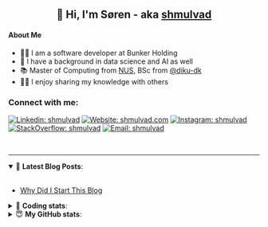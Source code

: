 <h2 align="center">
	👋 Hi, I'm Søren - aka <a href="https://shmulvad.com">shmulvad</a>
</h2>

#### About Me
- 👨‍💻 I am a software developer at Bunker Holding
- 🤖 I have a background in data science and AI as well
- 📚 Master of Computing from [NUS], BSc from [@diku-dk]
- 👨‍🏫 I enjoy sharing my knowledge with others

### Connect with me:

[![Linkedin: shmulvad](https://img.shields.io/badge/shmulvad-blue?style=flat&logo=Linkedin&logoColor=white)][linkedin]
[![Website: shmulvad.com](https://img.shields.io/badge/shmulvad.com-47CCCC?&style=flat&logo=Google-Chrome&logoColor=white)][website]
[![Instagram: shmulvad](https://img.shields.io/badge/-@shmulvad-purple?style=flat&logo=Instagram&logoColor=white)][instagram]
[![StackOverflow: shmulvad](https://img.shields.io/badge/shmulvad-FE7A16?style=flat&logo=stack-overflow&logoColor=white)][stackOverflow]
[![Email: shmulvad](https://img.shields.io/badge/shmulvad-D14836?style=flat&logo=gmail&logoColor=white)][mail]

<br />

---

<details open>
 <summary>📕 <b>Latest Blog Posts</b>: </summary>

<br>

<!-- BLOG-POST-LIST:START -->
- [Why Did I Start This Blog](https://shmulvad.com/blog/why-did-start-this-blog)
<!-- BLOG-POST-LIST:END -->

</details>

<!-- --- -->

<details>
 <summary>🤖 <b>Coding stats</b>: </summary>

<br>

NOTE: Doesn't track coding at work.

<!--START_SECTION:waka-->
![Code Time](http://img.shields.io/badge/Code%20Time-3%2C140%20hrs%2046%20mins-blue)

**I'm an Early 🐤** 

```text
🌞 Morning                2005 commits        ███████░░░░░░░░░░░░░░░░░░   26.80 % 
🌆 Daytime                2813 commits        █████████░░░░░░░░░░░░░░░░   37.61 % 
🌃 Evening                1914 commits        ██████░░░░░░░░░░░░░░░░░░░   25.59 % 
🌙 Night                  748 commits         ██░░░░░░░░░░░░░░░░░░░░░░░   10.00 % 
```


📊 **This Week I Spent My Time On** 

```text
💬 Programming Languages: 
Other                    3 hrs 8 mins        █████████████░░░░░░░░░░░░   53.15 % 
JSON                     51 mins             ████░░░░░░░░░░░░░░░░░░░░░   14.46 % 
YAML                     42 mins             ███░░░░░░░░░░░░░░░░░░░░░░   12.04 % 
Python                   20 mins             █░░░░░░░░░░░░░░░░░░░░░░░░   05.80 % 
TypeScript               19 mins             █░░░░░░░░░░░░░░░░░░░░░░░░   05.52 % 

🔥 Editors: 
Zsh                      2 hrs 59 mins       █████████████░░░░░░░░░░░░   50.73 % 
VS Code                  2 hrs 54 mins       ████████████░░░░░░░░░░░░░   49.27 % 

🐱‍💻 Projects: 
km24-core                5 hrs 30 mins       ███████████████████████░░   93.37 % 
Terminal                 23 mins             ██░░░░░░░░░░░░░░░░░░░░░░░   06.63 % 
```


 Last Updated on 23/10/2025 18:52:52 UTC
<!--END_SECTION:waka-->

</details>

<!-- --- -->

<details>
 <summary>😇 <b>My GitHub stats</b>: </summary>

<br>

<img align="left" alt="shmulvad's Github Stats" src="https://github-readme-stats.vercel.app/api?username=shmulvad&show_icons=true&hide_border=true" />

</details>



[website]: https://shmulvad.com
[linkedin]: https://linkedin.com/in/shmulvad
[instagram]: https://instagram.com/shmulvad
[stackOverflow]: https://stackoverflow.com/users/9248793/shmulvad
[mail]: mailto:shmulvad@gmail.com
[@diku-dk]: https://github.com/diku-dk
[github]: https://github.com/shmulvad
[NUS]: https://www.nus.edu.sg
